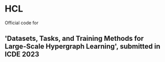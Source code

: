 # HCL
Official code for 
## 'Datasets, Tasks, and Training Methods for Large-Scale Hypergraph Learning', submitted in ICDE 2023
